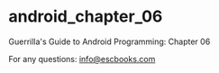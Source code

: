 # android_chapter_06
Guerrilla's Guide to Android Programming: Chapter 06

For any questions: info@escbooks.com
